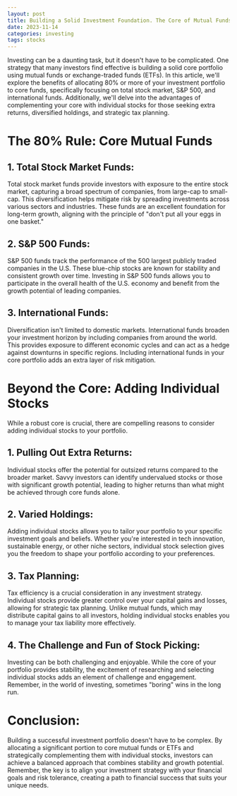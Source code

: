 ```yaml
---
layout: post
title: Building a Solid Investment Foundation. The Core of Mutual Funds and ETFs
date: 2023-11-14
categories: investing
tags: stocks
---
```


Investing can be a daunting task, but it doesn't have to be complicated. One strategy that many investors find effective is building a solid core portfolio using mutual funds or exchange-traded funds (ETFs). In this article, we'll explore the benefits of allocating 80% or more of your investment portfolio to core funds, specifically focusing on total stock market, S&P 500, and international funds. Additionally, we'll delve into the advantages of complementing your core with individual stocks for those seeking extra returns, diversified holdings, and strategic tax planning.

# The 80% Rule: Core Mutual Funds

## 1. Total Stock Market Funds:

Total stock market funds provide investors with exposure to the entire stock market, capturing a broad spectrum of companies, from large-cap to small-cap. This diversification helps mitigate risk by spreading investments across various sectors and industries. These funds are an excellent foundation for long-term growth, aligning with the principle of "don't put all your eggs in one basket."

## 2. S&P 500 Funds:

S&P 500 funds track the performance of the 500 largest publicly traded companies in the U.S. These blue-chip stocks are known for stability and consistent growth over time. Investing in S&P 500 funds allows you to participate in the overall health of the U.S. economy and benefit from the growth potential of leading companies.

## 3. International Funds:

Diversification isn't limited to domestic markets. International funds broaden your investment horizon by including companies from around the world. This provides exposure to different economic cycles and can act as a hedge against downturns in specific regions. Including international funds in your core portfolio adds an extra layer of risk mitigation.

# Beyond the Core: Adding Individual Stocks

While a robust core is crucial, there are compelling reasons to consider adding individual stocks to your portfolio.

## 1. Pulling Out Extra Returns:

Individual stocks offer the potential for outsized returns compared to the broader market. Savvy investors can identify undervalued stocks or those with significant growth potential, leading to higher returns than what might be achieved through core funds alone.

## 2. Varied Holdings:

Adding individual stocks allows you to tailor your portfolio to your specific investment goals and beliefs. Whether you're interested in tech innovation, sustainable energy, or other niche sectors, individual stock selection gives you the freedom to shape your portfolio according to your preferences.

## 3. Tax Planning:

Tax efficiency is a crucial consideration in any investment strategy. Individual stocks provide greater control over your capital gains and losses, allowing for strategic tax planning. Unlike mutual funds, which may distribute capital gains to all investors, holding individual stocks enables you to manage your tax liability more effectively.

## 4. The Challenge and Fun of Stock Picking:

Investing can be both challenging and enjoyable. While the core of your portfolio provides stability, the excitement of researching and selecting individual stocks adds an element of challenge and engagement. Remember, in the world of investing, sometimes "boring" wins in the long run.

# Conclusion:

Building a successful investment portfolio doesn't have to be complex. By allocating a significant portion to core mutual funds or ETFs and strategically complementing them with individual stocks, investors can achieve a balanced approach that combines stability and growth potential. Remember, the key is to align your investment strategy with your financial goals and risk tolerance, creating a path to financial success that suits your unique needs.
